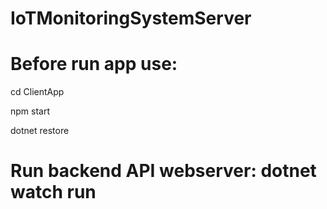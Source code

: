 # IoTMonitoringSystemServer

# Before run app use: 

cd ClientApp

npm start

dotnet restore

# Run backend API webserver: dotnet watch run
